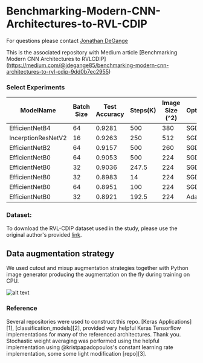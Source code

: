 # Benchmarking-Modern-CNN-Architectures-to-RVL-CDIP

For questions please contact [Jonathan DeGange](mailto:jdegange85@gmail.com)

This is the associated repository with Medium article [Benchmarking Modern CNN Architectures to RVLCDIP]  (https://medium.com/@jdegange85/benchmarking-modern-cnn-architectures-to-rvl-cdip-9dd0b7ec2955)

### Select Experiments

| ModelName          | Batch Size | Test Accuracy | Steps(K) | Image Size (^2) | Optimizer | LR   | Cutout |
|--------------------|------------|---------------|----------|-----------------|-----------|------|--------|
| EfficientNetB4     | 64         | 0.9281        | 500      | 380             | SGD       | 0.01 | Y      |
| IncerptionResNetV2 | 16         | 0.9263        | 250      | 512             | SGD       | 0.1  | N      |
| EfficientNetB2     | 64         | 0.9157        | 500      | 260             | SGD       | 0.01 | Y      |
| EfficientNetB0     | 64         | 0.9053        | 500      | 224             | SGD       | 0.01 | Y      |
| EfficientNetB0     | 32         | 0.9036        | 247.5    | 224             | SGD       | 0.01 | Y      |
| EfficientNetB0     | 32         | 0.8983        | 14       | 224             | SGD       | 0.01 | Y      |
| EfficientNetB0     | 64         | 0.8951        | 100      | 224             | SGD       | 0.01 | Y      |
| EfficientNetB0     | 32         | 0.8921        | 192.5    | 224             | Adadelta  | 1    | Y      |

### Dataset: 
To download the RVL-CDIP dataset used in the study, please use the original author's provided [link](http://www.cs.cmu.edu/~aharley/rvl-cdip/).

## Data augmentation strategy

We used cutout and mixup augmentation strategies together with Python image generator producing the augmentation on the fly during training on CPU.

![alt text][logo]

[logo]: https://github.com/jdegange/Benchmarking-Modern-CNN-Architectures-to-RVL-CDIP/raw/master/cutout_examples.png "Logo Title Text 2"

### Reference
Several repositories were used to construct this repo. [Keras Applications][1], 
[classification_models][2], provided very helpful Keras Tensorflow implementations for many of the referenced architectures. Thank you. Stochastic weight averaging was performed using the helpful implementation using @kristpapadopoulos's constant learning rate implementation, some some light modification [repo][3].
